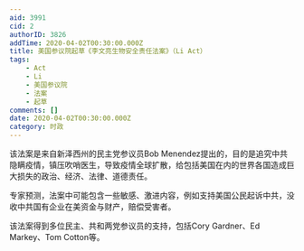 ```yaml
---
aid: 3991
cid: 2
authorID: 3826
addTime: 2020-04-02T00:30:00.000Z
title: 美国参议院起草《李文亮生物安全责任法案》（Li Act）
tags:
    - Act
    - Li
    - 美国参议院
    - 法案
    - 起草
comments: []
date: 2020-04-02T00:30:00.000Z
category: 时政
---
```


该法案是来自新泽西州的民主党参议员Bob Menendez提出的，目的是追究中共隐瞒疫情，镇压吹哨医生，导致疫情全球扩散，给包括美国在内的世界各国造成巨大损失的政治、经济、法律、道德责任。

专家预测，法案中可能包含一些敏感、激进内容，例如支持美国公民起诉中共，没收中共国有企业在美资金与财产，赔偿受害者。

该法案得到多位民主、共和两党参议员的支持，包括Cory Gardner、Ed Markey、Tom Cotton等。
